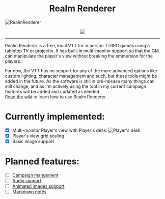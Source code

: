 <h1 align="center">
  Realm Renderer
</h1>

![RealmRenderer](https://github.com/user-attachments/assets/915e0457-ecee-4b93-a009-d8cf2ef4c815)
<p align="center">
  <a href="https://www.paypal.com/donate/?hosted_button_id=PLM7Q4RRJK48N" target="_blank">
    <img src="https://img.shields.io/badge/Donate-PayPal-green.svg"/>
  </a>
</p>

---

 Realm Renderer is a free, local VTT for in person TTRPG games using a tabletop TV or projector.
 It has built-in multi-monitor support so that the GM can manipulate the player's view without breaking the emmersion for the players.

 For now, the VTT has no support for any of the more advanced options like custom lighting, character management and such, but these tools might be added in the future.
 As the software is still in pre-release many things can still change, and as I'm actively using the tool in my current campaign features will be added and updated as needed.<br/>
 [Read the wiki](https://github.com/Vertco/Realm-Renderer/wiki) to learn how to use Realm Renderer.

 # Currently implemented:
- [x] Multi-monitor Player's view with Player's desk:
![Player's desk](https://github.com/user-attachments/assets/fa24da3f-6732-49ca-a508-742b014a1a98 'Allows players to read sheets clearly')
- [X] Player's view grid scaling
- [X] Basic image support

# Planned features:
- [ ] [Campaign mangement](https://github.com/Vertco/realm-renderer/issues/2)
- [ ] [Audio support](https://github.com/Vertco/realm-renderer/issues/4)
- [ ] [Animated images support](https://github.com/Vertco/realm-renderer/issues/3)
- [ ] [Markdown notes](https://github.com/Vertco/realm-renderer/issues/5)
